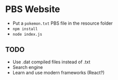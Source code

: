 # PBS Website

- Put a `pokemon.txt` PBS file in the resource folder
- `npm install`
- `node index.js`

## TODO

- Use .dat compiled files instead of .txt
- Search engine
- Learn and use modern frameworks (React?)
